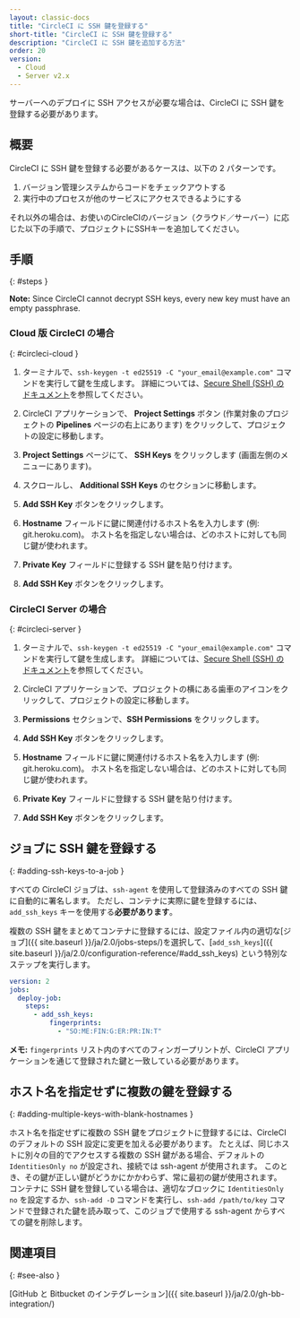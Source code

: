 ```yaml
---
layout: classic-docs
title: "CircleCI に SSH 鍵を登録する"
short-title: "CircleCI に SSH 鍵を登録する"
description: "CircleCI に SSH 鍵を追加する方法"
order: 20
version:
  - Cloud
  - Server v2.x
---
```


サーバーへのデプロイに SSH アクセスが必要な場合は、CircleCI に SSH 鍵を登録する必要があります。

## 概要
CircleCI に SSH 鍵を登録する必要があるケースは、以下の 2 パターンです。

1. バージョン管理システムからコードをチェックアウトする
2. 実行中のプロセスが他のサービスにアクセスできるようにする

それ以外の場合は、お使いのCircleCIのバージョン（クラウド／サーバー）に応じた以下の手順で、プロジェクトにSSHキーを追加してください。

## 手順
{: #steps }

**Note:** Since CircleCI cannot decrypt SSH keys, every new key must have an empty passphrase.

### Cloud 版 CircleCI の場合
{: #circleci-cloud }

1. ターミナルで、`ssh-keygen -t ed25519 -C "your_email@example.com"` コマンドを実行して鍵を生成します。 詳細については、[Secure Shell (SSH) のドキュメント](https://www.ssh.com/ssh/keygen/)を参照してください。

2. CircleCI アプリケーションで、 **Project Settings** ボタン (作業対象のプロジェクトの **Pipelines** ページの右上にあります) をクリックして、プロジェクトの設定に移動します。

3. **Project Settings** ページにて、 **SSH Keys** をクリックします (画面左側のメニューにあります)。

4. スクロールし、 **Additional SSH Keys** のセクションに移動します。

5. **Add SSH Key** ボタンをクリックします。

6. **Hostname** フィールドに鍵に関連付けるホスト名を入力します (例: git.heroku.com)。 ホスト名を指定しない場合は、どのホストに対しても同じ鍵が使われます。

7. **Private Key** フィールドに登録する SSH 鍵を貼り付けます。

8. **Add SSH Key** ボタンをクリックします。

### CircleCI Server の場合
{: #circleci-server }

1. ターミナルで、`ssh-keygen -t ed25519 -C "your_email@example.com"` コマンドを実行して鍵を生成します。 詳細については、[Secure Shell (SSH) のドキュメント](https://www.ssh.com/ssh/keygen/)を参照してください。

2. CircleCI アプリケーションで、プロジェクトの横にある歯車のアイコンをクリックして、プロジェクトの設定に移動します。

3. **Permissions** セクションで、**SSH Permissions** をクリックします。

4. **Add SSH Key** ボタンをクリックします。

5. **Hostname** フィールドに鍵に関連付けるホスト名を入力します (例: git.heroku.com)。 ホスト名を指定しない場合は、どのホストに対しても同じ鍵が使われます。

6. **Private Key** フィールドに登録する SSH 鍵を貼り付けます。

7. **Add SSH Key** ボタンをクリックします。

## ジョブに SSH 鍵を登録する
{: #adding-ssh-keys-to-a-job }

すべての CircleCI ジョブは、`ssh-agent` を使用して登録済みのすべての SSH 鍵に自動的に署名します。 ただし、コンテナに実際に鍵を登録するには、`add_ssh_keys` キーを使用する**必要があります**。

複数の SSH 鍵をまとめてコンテナに登録するには、設定ファイル内の適切な[ジョブ]({{ site.baseurl }}/ja/2.0/jobs-steps/)を選択して、[`add_ssh_keys`]({{ site.baseurl }}/ja/2.0/configuration-reference/#add_ssh_keys) という特別なステップを実行します。

```yaml
version: 2
jobs:
  deploy-job:
    steps:
      - add_ssh_keys:
          fingerprints:
            - "SO:ME:FIN:G:ER:PR:IN:T"
```

**メモ:** `fingerprints` リスト内のすべてのフィンガープリントが、CircleCI アプリケーションを通じて登録された鍵と一致している必要があります。

## ホスト名を指定せずに複数の鍵を登録する
{: #adding-multiple-keys-with-blank-hostnames }

ホスト名を指定せずに複数の SSH 鍵をプロジェクトに登録するには、CircleCI のデフォルトの SSH 設定に変更を加える必要があります。 たとえば、同じホストに別々の目的でアクセスする複数の SSH 鍵がある場合、デフォルトの `IdentitiesOnly no` が設定され、接続では ssh-agent が使用されます。 このとき、その鍵が正しい鍵がどうかにかかわらず、常に最初の鍵が使用されます。 コンテナに SSH 鍵を登録している場合は、適切なブロックに `IdentitiesOnly no` を設定するか、`ssh-add -D` コマンドを実行し、`ssh-add /path/to/key` コマンドで登録された鍵を読み取って、このジョブで使用する ssh-agent からすべての鍵を削除します。

## 関連項目
{: #see-also }

[GitHub と Bitbucket のインテグレーション]({{ site.baseurl }}/ja/2.0/gh-bb-integration/)
